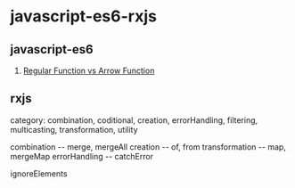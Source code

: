 # javascript-es6-rxjs

## javascript-es6

1. [Regular Function vs Arrow Function](function-and-arrow-function.js)

## rxjs

category: combination, coditional, creation, errorHandling, filtering, multicasting, transformation, utility

combination    -- merge, mergeAll
creation       -- of, from
transformation -- map, mergeMap
errorHandling  -- catchError


ignoreElements